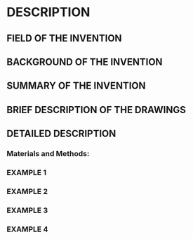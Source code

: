 # DESCRIPTION

## FIELD OF THE INVENTION

## BACKGROUND OF THE INVENTION

## SUMMARY OF THE INVENTION

## BRIEF DESCRIPTION OF THE DRAWINGS

## DETAILED DESCRIPTION

### Materials and Methods:

### EXAMPLE 1

### EXAMPLE 2

### EXAMPLE 3

### EXAMPLE 4

